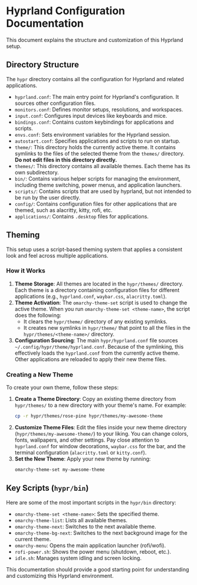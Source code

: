 # Hyprland Configuration Documentation

This document explains the structure and customization of this Hyprland setup.

## Directory Structure

The `hypr` directory contains all the configuration for Hyprland and related applications.

-   `hyprland.conf`: The main entry point for Hyprland's configuration. It sources other configuration files.
-   `monitors.conf`: Defines monitor setups, resolutions, and workspaces.
-   `input.conf`: Configures input devices like keyboards and mice.
-   `bindings.conf`: Contains custom keybindings for applications and scripts.
-   `envs.conf`: Sets environment variables for the Hyprland session.
-   `autostart.conf`: Specifies applications and scripts to run on startup.
-   `theme/`: This directory holds the currently active theme. It contains symlinks to the files of the selected theme from the `themes/` directory. **Do not edit files in this directory directly.**
-   `themes/`: This directory contains all available themes. Each theme has its own subdirectory.
-   `bin/`: Contains various helper scripts for managing the environment, including theme switching, power menus, and application launchers.
-   `scripts/`: Contains scripts that are used by hyprland, but not intended to be run by the user directly.
-   `config/`: Contains configuration files for other applications that are themed, such as alacritty, kitty, rofi, etc.
-   `applications/`: Contains `.desktop` files for applications.

## Theming

This setup uses a script-based theming system that applies a consistent look and feel across multiple applications.

### How it Works

1.  **Theme Storage**: All themes are located in the `hypr/themes/` directory. Each theme is a directory containing configuration files for different applications (e.g., `hyprland.conf`, `waybar.css`, `alacritty.toml`).
2.  **Theme Activation**: The `omarchy-theme-set` script is used to change the active theme. When you run `omarchy-theme-set <theme-name>`, the script does the following:
    *   It clears the `hypr/theme/` directory of any existing symlinks.
    *   It creates new symlinks in `hypr/theme/` that point to all the files in the `hypr/themes/<theme-name>/` directory.
3.  **Configuration Sourcing**: The main `hypr/hyprland.conf` file sources `~/.config/hypr/theme/hyprland.conf`. Because of the symlinking, this effectively loads the `hyprland.conf` from the currently active theme. Other applications are reloaded to apply their new theme files.

### Creating a New Theme

To create your own theme, follow these steps:

1.  **Create a Theme Directory**: Copy an existing theme directory from `hypr/themes/` to a new directory with your theme's name. For example:
    ```bash
    cp -r hypr/themes/rose-pine hypr/themes/my-awesome-theme
    ```
2.  **Customize Theme Files**: Edit the files inside your new theme directory (`hypr/themes/my-awesome-theme/`) to your liking. You can change colors, fonts, wallpapers, and other settings. Pay close attention to `hyprland.conf` for window decorations, `waybar.css` for the bar, and the terminal configuration (`alacritty.toml` or `kitty.conf`).
3.  **Set the New Theme**: Apply your new theme by running:
    ```bash
    omarchy-theme-set my-awesome-theme
    ```

## Key Scripts (`hypr/bin`)

Here are some of the most important scripts in the `hypr/bin` directory:

-   `omarchy-theme-set <theme-name>`: Sets the specified theme.
-   `omarchy-theme-list`: Lists all available themes.
-   `omarchy-theme-next`: Switches to the next available theme.
-   `omarchy-theme-bg-next`: Switches to the next background image for the current theme.
-   `omarchy-menu`: Opens the main application launcher (rofi/wofi).
-   `rofi-power.sh`: Shows the power menu (shutdown, reboot, etc.).
-   `idle.sh`: Manages system idling and screen locking.

This documentation should provide a good starting point for understanding and customizing this Hyprland environment.
